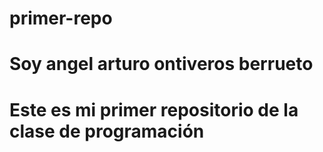 # primer-repo
# Soy angel arturo ontiveros berrueto
# Este es mi primer repositorio de la clase de programación
